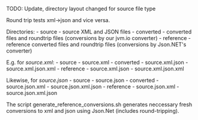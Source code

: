 
TODO: Update, directory layout changed for source file type

Round trip tests xml->json and vice versa.


Directories:
    - source - source XML and JSON files
    - converted - converted files and roundtrip files (conversions by our jvm.io converter)
    - reference - reference converted files and roundtrip files  (conversions by Json.NET's converter)

E.g. for _source.xml_:
    - source
        - source.xml
    - converted
        - source.xml.json
        - source.xml.json.xml
    - reference
        - source.xml.json
        - source.xml.json.xml

Likewise, for _source.json_
    - source
        - source.json
    - converted
        - source.json.xml
        - source.json.xml.json
    - reference
        - source.json.xml
        - source.json.xml.json

The script generate\_reference\_conversions.sh generates neccessary fresh conversions to xml and json using Json.Net (includes round-tripping).
